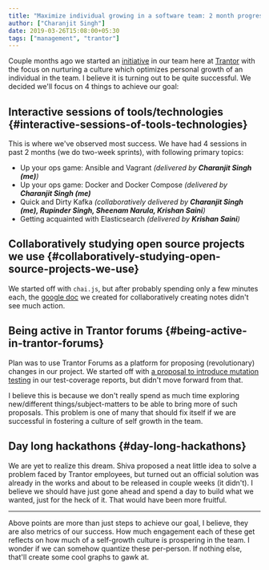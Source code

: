 ```yaml
---
title: "Maximize individual growing in a software team: 2 month progress report"
author: ["Charanjit Singh"]
date: 2019-03-26T15:08:00+05:30
tags: ["management", "trantor"]
---
```


Couple months ago we started an [initiative](https://channikhabra.github.io/blog/how-to-maximize-individual-growth-in-a-software-team/) in our team here at [Trantor](http://trantorinc.com/) with the
focus on nurturing a culture which optimizes personal growth of an individual in
the team. I believe it is turning out to be quite successful. We decided we'll
focus on 4 things to achieve our goal:


## Interactive sessions of tools/technologies {#interactive-sessions-of-tools-technologies}

This is where we've observed most success. We have had 4 sessions in past 2
months (we do two-week sprints), with following primary topics:

-   Up your ops game: Ansible and Vagrant _(delivered by **Charanjit Singh
    (me)**)_
-   Up your ops game: Docker and Docker Compose _(delivered by **Charanjit Singh
    (me)**_
-   Quick and Dirty Kafka _(collaboratively delivered by **Charanjit Singh (me),
    Rupinder Singh, Sheenam Narula, Krishan Saini**)_
-   Getting acquainted with Elasticsearch _(delivered by **Krishan Saini**)_


## Collaboratively studying open source projects we use {#collaboratively-studying-open-source-projects-we-use}

We started off with `chai.js`, but after probably spending only a few minutes
each, the [google doc](https://docs.google.com/document/d/13dko42FS9kcnpqnrjp9QCouQO0vZHDQ0tslID3BAQBs/edit?usp=sharing) we created for collaboratively creating notes didn't see
much action.


## Being active in Trantor forums {#being-active-in-trantor-forums}

Plan was to use Trantor Forums as a platform for proposing (revolutionary)
changes in our project. We started off with [a proposal to introduce mutation
testing](https://forum.trantorinc.com/t/suggested-improvements-for-tdd-in-veriown-cloud-mutation-testing-and-running-tests-concurrently/74) in our test-coverage reports, but didn't move forward from that.

I believe this is because we don't really spend as much time exploring
new/different things/subject-matters to be able to bring more of such proposals.
This problem is one of many that should fix itself if we are successful in
fostering a culture of self growth in the team.


## Day long hackathons {#day-long-hackathons}

We are yet to realize this dream. Shiva proposed a neat little idea to solve a
problem faced by Trantor employees, but turned out an official solution was
already in the works and about to be released in couple weeks (it didn't). I
believe we should have just gone ahead and spend a day to build what we wanted,
just for the heck of it. That would have been more fruitful.

---

Above points are more than just steps to achieve our goal, I believe, they are
also metrics of our success. How much engagement each of these get reflects on
how much of a self-growth culture is prospering in the team. I wonder if we can
somehow quantize these per-person. If nothing else, that'll create some cool
graphs to gawk at.
